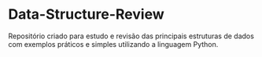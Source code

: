 # Data-Structure-Review
Repositório criado para estudo e revisão das principais estruturas de dados com exemplos práticos e simples utilizando a linguagem Python.

